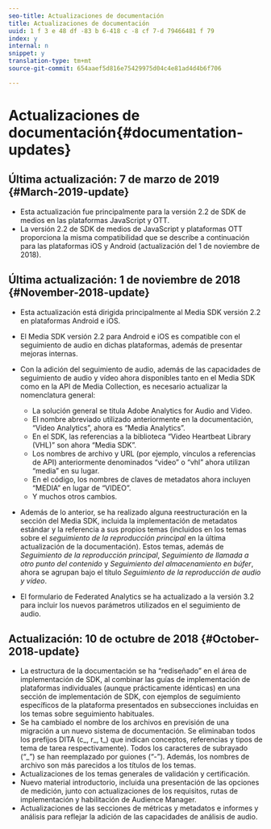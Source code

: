 ```yaml
---
seo-title: Actualizaciones de documentación
title: Actualizaciones de documentación
uuid: 1 f 3 e 48 df -83 b 6-418 c -8 cf 7-d 79466481 f 79
index: y
internal: n
snippet: y
translation-type: tm+mt
source-git-commit: 654aaef5d816e75429975d04c4e81ad4d4b6f706

---
```



# Actualizaciones de documentación{#documentation-updates}

## Última actualización: 7 de marzo de 2019 {#March-2019-update}

* Esta actualización fue principalmente para la versión 2.2 de SDK de medios en las plataformas JavaScript y OTT.
* La versión 2.2 de SDK de medios de JavaScript y plataformas OTT proporciona la misma compatibilidad que
se describe a continuación para las plataformas iOS y Android (actualización del 1 de noviembre de 2018).

## Última actualización: 1 de noviembre de 2018 {#November-2018-update}

* Esta actualización está dirigida principalmente al Media SDK versión 2.2 en plataformas Android e iOS.
* El Media SDK versión 2.2 para Android e iOS es compatible con el seguimiento de audio en dichas plataformas, además de presentar mejoras internas.
* Con la adición del seguimiento de audio, además de las capacidades de seguimiento de audio y vídeo ahora disponibles tanto en el Media SDK como en la API de Media Collection, es necesario actualizar la nomenclatura general:

   * La solución general se titula Adobe Analytics for Audio and Video.
   * El nombre abreviado utilizado anteriormente en la documentación, “Video Analytics”, ahora es “Media Analytics”.
   * En el SDK, las referencias a la biblioteca “Video Heartbeat Library (VHL)” son ahora “Media SDK”.
   * Los nombres de archivo y URL (por ejemplo, vínculos a referencias de API) anteriormente denominados “video” o “vhl” ahora utilizan “media” en su lugar.
   * En el código, los nombres de claves de metadatos ahora incluyen “MEDIA” en lugar de “VIDEO”.
   * Y muchos otros cambios.

* Además de lo anterior, se ha realizado alguna reestructuración en la sección del Media SDK, incluida la implementación de metadatos estándar y la referencia a sus propios temas (incluidos en los temas sobre el *seguimiento de la reproducción principal* en la última actualización de la documentación). Estos temas, además de *Seguimiento de la reproducción principal*, *Seguimiento de llamada a otro punto del contenido* y *Seguimiento del almacenamiento en búfer*, ahora se agrupan bajo el título *Seguimiento de la reproducción de audio y vídeo*.

* El formulario de Federated Analytics se ha actualizado a la versión 3.2 para incluir los nuevos parámetros utilizados en el seguimiento de audio.

## Actualización: 10 de octubre de 2018 {#October-2018-update}

* La estructura de la documentación se ha “rediseñado” en el área de implementación de SDK, al combinar las guías de implementación de plataformas individuales (aunque prácticamente idénticas) en una sección de implementación de SDK, con ejemplos de seguimiento específicos de la plataforma presentados en subsecciones incluidas en los temas sobre seguimiento habituales.
* Se ha cambiado el nombre de los archivos en previsión de una migración a un nuevo sistema de documentación. Se eliminaban todos los prefijos DITA (c_, r_, t_) que indican conceptos, referencias y tipos de tema de tarea respectivamente). Todos los caracteres de subrayado (“_”) se han reemplazado por guiones (“-”). Además, los nombres de archivo son más parecidos a los títulos de los temas.
* Actualizaciones de los temas generales de validación y certificación.
* Nuevo material introductorio, incluida una presentación de las opciones de medición, junto con actualizaciones de los requisitos, rutas de implementación y habilitación de Audience Manager.
* Actualizaciones de las secciones de métricas y metadatos e informes y análisis para reflejar la adición de las capacidades de análisis de audio.

